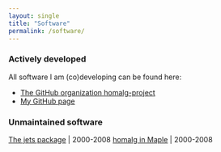 ```yaml
---
layout: single
title: "Software"
permalink: /software/
---
```


### Actively developed

All software I am (co)developing can be found here:

* [The GitHub organization homalg-project](https://homalg-project.github.io/)
* [My GitHub page](https://github.com/mohamed-barakat/)

### Unmaintained software

[The jets package](https://algebra.mathematik.uni-siegen.de/barakat/jets) | 2000-2008
[homalg in Maple](https://algebra.mathematik.uni-siegen.de/barakat/homalg_in_maple) | 2000-2008

<!-- [The conley package](https://algebra.mathematik.uni-siegen.de/conley) | 2006-2008 -->
